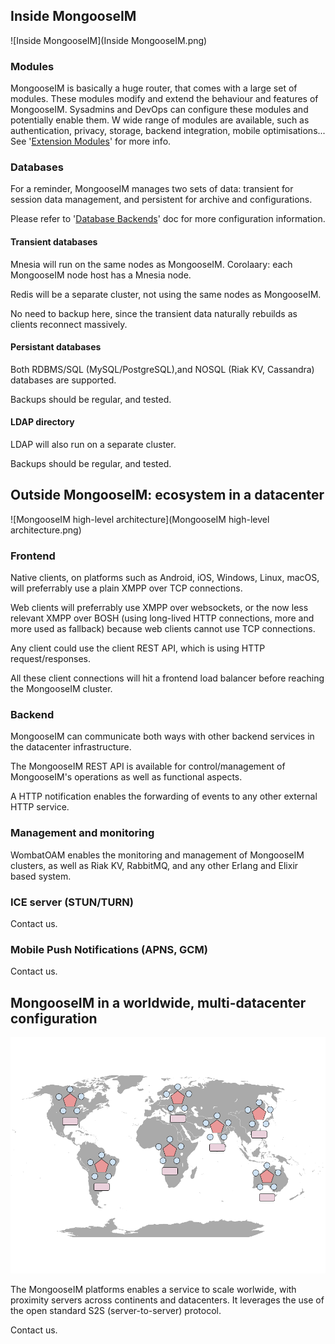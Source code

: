 ## Inside MongooseIM

![Inside MongooseIM](Inside MongooseIM.png)

### Modules

MongooseIM is basically a huge router, that comes with a large set of modules. These modules modify and extend the behaviour and features of MongooseIM. Sysadmins and DevOps can configure these modules and potentially enable them. W wide range of modules are available, such as authentication, privacy, storage, backend integration, mobile optimisations... See '[Extension Modules](../advanced-configuration/Modules.md)' for more info.

### Databases

For a reminder, MongooseIM manages two sets of data: transient for session data management, and persistent for archive and configurations.

Please refer to '[Database Backends](../advanced-configuration/database-backends-configuration.md)' doc for more configuration information.

#### Transient databases

Mnesia will run on the same nodes as MongooseIM. Corolaary: each MongooseIM node host has a Mnesia node.

Redis will be a separate cluster, not using the same nodes as MongooseIM.

No need to backup here, since the transient data naturally rebuilds as clients reconnect massively.

#### Persistant databases

Both RDBMS/SQL (MySQL/PostgreSQL),and NOSQL (Riak KV, Cassandra) databases are supported.

Backups should be regular, and tested.

#### LDAP directory

LDAP will also run on a separate cluster.

Backups should be regular, and tested.

## Outside MongooseIM: ecosystem in a datacenter

![MongooseIM high-level architecture](MongooseIM high-level architecture.png)

### Frontend

Native clients, on platforms such as Android, iOS, Windows, Linux, macOS, will preferrably use a plain XMPP over TCP connections.

Web clients will preferrably use XMPP over websockets, or the now less relevant XMPP over BOSH (using long-lived HTTP connections, more and more used as fallback) because web clients cannot use TCP connections.

Any client could use the client REST API, which is using HTTP request/responses.

All these client connections will hit a frontend load balancer before reaching the MongooseIM cluster.

### Backend

MongooseIM can communicate both ways with other backend services in the datacenter infrastructure.

The MongooseIM REST API is available for control/management of MongooseIM's operations as well as functional aspects.

A HTTP notification enables the forwarding of events to any other external HTTP service.

### Management and monitoring

WombatOAM enables the monitoring and management of MongooseIM clusters, as well as Riak KV, RabbitMQ, and any other Erlang and Elixir based system.

### ICE server (STUN/TURN)

Contact us.

### Mobile Push Notifications (APNS, GCM)

Contact us.

## MongooseIM in a worldwide, multi-datacenter configuration

![MongooseIM worlwide architecture](MongooseIM_worlwide_architecture.png)

The MongooseIM platforms enables a service to scale worlwide, with proximity servers across continents and datacenters. It leverages the use of the open standard S2S (server-to-server) protocol.

Contact us.
